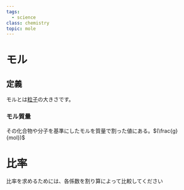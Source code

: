 ```yaml
---
tags:
  - science
class: chemistry
topic: mole
---
```


# モル

## 定義

モルとは[粒子](20230515-%E3%80%8C%E5%8C%96%E5%AD%A6%E3%80%8D%E7%B2%92%E5%AD%90.md)の大きさです。

### モル質量

その化合物や分子を基準にしたモルを質量で割った値にある。$(\frac{g}{mol})$

# 比率

比率を求めるためには、各係数を割り算によって比較してください
